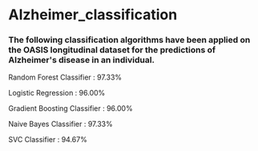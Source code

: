 # Alzheimer_classification

### The following classification algorithms have been applied on the OASIS longitudinal dataset for the predictions of Alzheimer's disease in an individual.


Random Forest Classifier : 97.33%

Logistic Regression : 96.00%

Gradient Boosting Classifier : 96.00%

Naive Bayes Classifier : 97.33%

SVC Classifier : 94.67%
